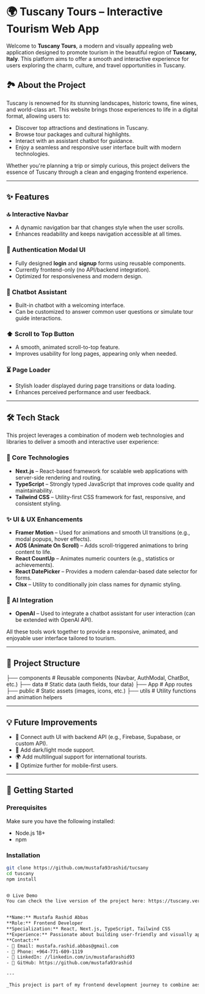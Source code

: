 # 🌍 Tuscany Tours – Interactive Tourism Web App

Welcome to **Tuscany Tours**, a modern and visually appealing web application designed to promote tourism in the beautiful region of **Tuscany, Italy**. This platform aims to offer a smooth and interactive experience for users exploring the charm, culture, and travel opportunities in Tuscany.

## 🏞️ About the Project

Tuscany is renowned for its stunning landscapes, historic towns, fine wines, and world-class art. This website brings those experiences to life in a digital format, allowing users to:
- Discover top attractions and destinations in Tuscany.
- Browse tour packages and cultural highlights.
- Interact with an assistant chatbot for guidance.
- Enjoy a seamless and responsive user interface built with modern technologies.

Whether you're planning a trip or simply curious, this project delivers the essence of Tuscany through a clean and engaging frontend experience.

---

## ✨ Features

### 🔝 Interactive Navbar
- A dynamic navigation bar that changes style when the user scrolls.
- Enhances readability and keeps navigation accessible at all times.

### 🔐 Authentication Modal UI
- Fully designed **login** and **signup** forms using reusable components.
- Currently frontend-only (no API/backend integration).
- Optimized for responsiveness and modern design.

### 🤖 Chatbot Assistant
- Built-in chatbot with a welcoming interface.
- Can be customized to answer common user questions or simulate tour guide interactions.

### ⬆️ Scroll to Top Button
- A smooth, animated scroll-to-top feature.
- Improves usability for long pages, appearing only when needed.

### ⏳ Page Loader
- Stylish loader displayed during page transitions or data loading.
- Enhances perceived performance and user feedback.

---

## 🛠️ Tech Stack

This project leverages a combination of modern web technologies and libraries to deliver a smooth and interactive user experience:

### 🔧 Core Technologies
- **Next.js** – React-based framework for scalable web applications with server-side rendering and routing.
- **TypeScript** – Strongly typed JavaScript that improves code quality and maintainability.
- **Tailwind CSS** – Utility-first CSS framework for fast, responsive, and consistent styling.

### ✨ UI & UX Enhancements
- **Framer Motion** – Used for animations and smooth UI transitions (e.g., modal popups, hover effects).
- **AOS (Animate On Scroll)** – Adds scroll-triggered animations to bring content to life.
- **React CountUp** – Animates numeric counters (e.g., statistics or achievements).
- **React DatePicker** – Provides a modern calendar-based date selector for forms.
- **Clsx** – Utility to conditionally join class names for dynamic styling.

### 🤖 AI Integration
- **OpenAI** – Used to integrate a chatbot assistant for user interaction (can be extended with OpenAI API).

All these tools work together to provide a responsive, animated, and enjoyable user interface tailored to tourism.


---

## 📁 Project Structure

├── components # Reusable components (Navbar, AuthModal, ChatBot, etc.)
├── data # Static data (auth fields, tour data)
├── App # App routes
├── public # Static assets (images, icons, etc.)
├── utils # Utility functions and animation helpers


---

## 💡 Future Improvements

- 🔗 Connect auth UI with backend API (e.g., Firebase, Supabase, or custom API).
- 🌙 Add dark/light mode support.
- 🌍 Add multilingual support for international tourists.
- 📱 Optimize further for mobile-first users.

---

## 🚀 Getting Started

### Prerequisites
Make sure you have the following installed:
- Node.js 18+
- npm 

### Installation

```bash
git clone https://github.com/mustafa93rashid/tucsany
cd tuscany
npm install


🌐 Live Demo
You can check the live version of the project here: https://tuscany.vercel.app


**Name:** Mustafa Rashid Abbas
**Role:** Frontend Developer  
**Specialization:** React, Next.js, TypeScript, Tailwind CSS
**Experience:** Passionate about building user-friendly and visually appealing web applications with strong focus on performance and responsiveness.  
**Contact:**  
- 📧 Email: mustafa.rashid.abbas@gmail.com 
- 📱 Phone: +964-771-609-1119
- 💼 LinkedIn: //linkedin.com/in/mustafarashid93  
- 🐙 GitHub: https://github.com/mustafa93rashid

---

_This project is part of my frontend development journey to combine aesthetic design with performance and interactivity._
